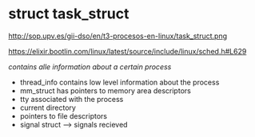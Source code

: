 # struct task_struct

http://sop.upv.es/gii-dso/en/t3-procesos-en-linux/task_struct.png

https://elixir.bootlin.com/linux/latest/source/include/linux/sched.h#L629

*contains alle information about a certain process*

- thread_info contains low level information about the process
- mm_struct has pointers to memory area descriptors
- tty associated with the process
- current directory
- pointers to file descriptors
- signal struct --> signals recieved

